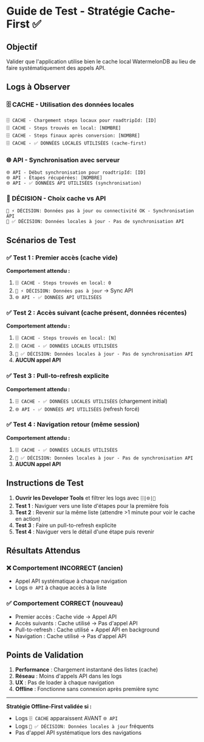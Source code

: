 # Guide de Test - Stratégie Cache-First ✅

## Objectif
Valider que l'application utilise bien le cache local WatermelonDB au lieu de faire systématiquement des appels API.

## Logs à Observer

### 🗄️ CACHE - Utilisation des données locales
```
🗄️ CACHE - Chargement steps locaux pour roadtripId: [ID]
🗄️ CACHE - Steps trouvés en local: [NOMBRE]
🗄️ CACHE - Steps finaux après conversion: [NOMBRE]
🗄️ CACHE - ✅ DONNÉES LOCALES UTILISÉES (cache-first)
```

### 🌐 API - Synchronisation avec serveur
```
🌐 API - Début synchronisation pour roadtripId: [ID]
🌐 API - Étapes récupérées: [NOMBRE]
🌐 API - ✅ DONNÉES API UTILISÉES (synchronisation)
```

### 📍 DÉCISION - Choix cache vs API
```
📍 ⚡ DÉCISION: Données pas à jour ou connectivité OK - Synchronisation API
📍 ✅ DÉCISION: Données locales à jour - Pas de synchronisation API
```

## Scénarios de Test

### ✅ Test 1 : Premier accès (cache vide)
**Comportement attendu :**
1. `🗄️ CACHE - Steps trouvés en local: 0`
2. `📍 ⚡ DÉCISION: Données pas à jour` → Sync API
3. `🌐 API - ✅ DONNÉES API UTILISÉES`

### ✅ Test 2 : Accès suivant (cache présent, données récentes)
**Comportement attendu :**
1. `🗄️ CACHE - Steps trouvés en local: [N]`
2. `🗄️ CACHE - ✅ DONNÉES LOCALES UTILISÉES`
3. `📍 ✅ DÉCISION: Données locales à jour - Pas de synchronisation API`
4. **AUCUN appel API**

### ✅ Test 3 : Pull-to-refresh explicite
**Comportement attendu :**
1. `🗄️ CACHE - ✅ DONNÉES LOCALES UTILISÉES` (chargement initial)
2. `🌐 API - ✅ DONNÉES API UTILISÉES` (refresh forcé)

### ✅ Test 4 : Navigation retour (même session)
**Comportement attendu :**
1. `🗄️ CACHE - ✅ DONNÉES LOCALES UTILISÉES`
2. `📍 ✅ DÉCISION: Données locales à jour - Pas de synchronisation API`
3. **AUCUN appel API**

## Instructions de Test

1. **Ouvrir les Developer Tools** et filtrer les logs avec `🗄️|🌐|📍`
2. **Test 1** : Naviguer vers une liste d'étapes pour la première fois
3. **Test 2** : Revenir sur la même liste (attendre >1 minute pour voir le cache en action)
4. **Test 3** : Faire un pull-to-refresh explicite
5. **Test 4** : Naviguer vers le détail d'une étape puis revenir

## Résultats Attendus

### ❌ Comportement INCORRECT (ancien)
- Appel API systématique à chaque navigation
- Logs `🌐 API` à chaque accès à la liste

### ✅ Comportement CORRECT (nouveau)
- Premier accès : Cache vide → Appel API
- Accès suivants : Cache utilisé → Pas d'appel API
- Pull-to-refresh : Cache utilisé + Appel API en background
- Navigation : Cache utilisé → Pas d'appel API

## Points de Validation

1. **Performance** : Chargement instantané des listes (cache)
2. **Réseau** : Moins d'appels API dans les logs
3. **UX** : Pas de loader à chaque navigation
4. **Offline** : Fonctionne sans connexion après première sync

---

**Stratégie Offline-First validée si :**
- Logs `🗄️ CACHE` apparaissent AVANT `🌐 API`
- Logs `📍 ✅ DÉCISION: Données locales à jour` fréquents
- Pas d'appel API systématique lors des navigations

